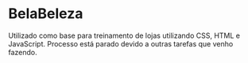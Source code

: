 # BelaBeleza
Utilizado como base para treinamento de lojas utilizando CSS, HTML e JavaScript. Processo está parado devido a outras tarefas que venho fazendo.
